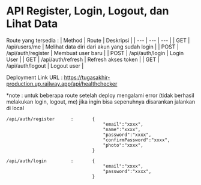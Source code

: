 # API Register, Login, Logout, dan Lihat Data #
Route yang tersedia :
| Method | Route | Deskripsi |
| --- | --- | --- |
| GET | /api/users/me | Melihat data diri dari akun yang sudah login |
| POST | /api/auth/register | Membuat user baru |
| POST | /api/auth/login | Login User |
| GET | /api/auth/refresh | Refresh akses token |
| GET | /api/auth/logout | Logout user |

Deployment
Link URL : https://tugasakhir-production.up.railway.app/api/healthchecker

*note : untuk beberapa route setelah deploy mengalami error (tidak berhasil melakukan login, logout, me)
jika ingin bisa sepenuhnya disarankan jalankan di local

```
/api/auth/register      :       {
                                    "email":"xxxx",
                                    "name":"xxxx",
                                    "password":"xxxx",
                                    "confirmPassword":"xxxx",
                                    "photo":"xxxx",
                                }

/api/auth/login         :       {
                                    "email":"xxxx",
                                    "password":"xxxx",
                                }                                
```